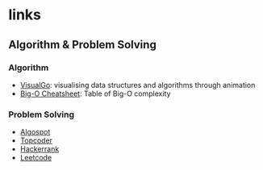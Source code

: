 # links


 ## Algorithm & Problem Solving
  ### Algorithm
   - [VisualGo](http://visualgo.net/): visualising data structures and algorithms through animation
   - [Big-O Cheatsheet](http://bigocheatsheet.com/img/big-o-cheat-sheet-poster.png): Table of Big-O complexity
   
  ### Problem Solving
  - [Algospot](https://algospot.com/)
  - [Topcoder](http://www.topcoder.com/)
  - [Hackerrank](https://www.hackerrank.com/)
  - [Leetcode](https://leetcode.com/)
